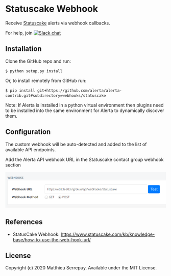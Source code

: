 Statuscake Webhook
==============

Receive [Statuscake](https://www.statuscake.com) alerts via webhook callbacks.

For help, join [![Slack chat](https://img.shields.io/badge/chat-on%20slack-blue?logo=slack)](https://slack.alerta.dev)

Installation
------------

Clone the GitHub repo and run:

    $ python setup.py install

Or, to install remotely from GitHub run:

    $ pip install git+https://github.com/alerta/alerta-contrib.git#subdirectory=webhooks/statuscake

Note: If Alerta is installed in a python virtual environment then plugins
need to be installed into the same environment for Alerta to dynamically
discover them.

Configuration
-------------

The custom webhook will be auto-detected and added to the list of available API endpoints.

Add the Alerta API webhook URL in the Statuscake contact group webhook section

![StatusCake Contact Group](./images/statuscake-webhook.png)


References
----------

  * StatusCake Webhook: https://www.statuscake.com/kb/knowledge-base/how-to-use-the-web-hook-url/

License
-------

Copyright (c) 2020 Matthieu Serrepuy. Available under the MIT License.
